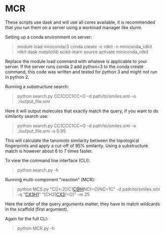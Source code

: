 # MCR

These scripts use dask and will use all cores available, it is recommended that you run them on a server using a workload manager like slurm.

Setting up a conda environment on server:
>module load miniconda/3
>conda create -c rdkit -n miniconda_rdkit rdkit dask matplotlib scikit-learn
>source activate miniconda_rdkit

Replace the module load command with whateve is applicable to your server. If the server runs conda 2 add python=3 to the conda create command, this code was written and tested for python 3 and might not run in python 2. 

Running a substructure search:
>python search.py CC1CCC1CC=O -d path/to/smiles.smi -o ./output_file.smi

Here it will output molecules that exactly match the query, if you want to do similarity search use:
>python search.py CC1CCC1CC=O -d path/to/smiles.smi -o ./output_file.smi -s 0.95

This will calculate the tanomoto similarity between the topological fingerprints and apply a cut-off of 95% smilarity.
Using a substructure match is however about 6 to 7 times faster.

To view the command line interface (CLI):
>python search.py -h

Running multi-component "reaction" (MCR):
>python MCS.py "C([*:2])C1[C@H]([*:1])NC(=O)NC=1C" -d path/to/smiles.smi -q "[CX3H1](=O)" "[CH2][CX3]([CH3])(=O)" -m 25

Here the order of the query arguments matter, they have to match wildcards in the scaffold (first argument).

Again for the full CLI:
>python MCR.py -h
